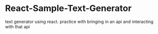 # React-Sample-Text-Generator
text generator using react. practice with bringing in an api and interacting with that api
